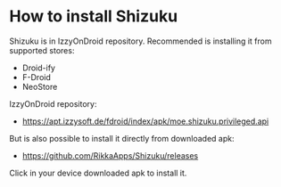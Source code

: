 How to install Shizuku
======================

Shizuku is in IzzyOnDroid repository. Recommended is installing it from supported stores:
- Droid-ify
- F-Droid
- NeoStore
    
IzzyOnDroid repository:
- <https://apt.izzysoft.de/fdroid/index/apk/moe.shizuku.privileged.api>

But is also possible to install it directly from downloaded apk:
- <https://github.com/RikkaApps/Shizuku/releases>

Click in your device downloaded apk to install it.


